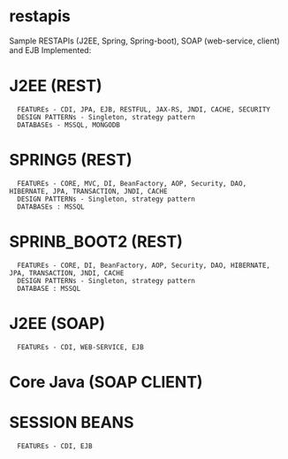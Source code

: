 # restapis
Sample RESTAPIs (J2EE, Spring, Spring-boot), SOAP (web-service, client) and EJB
Implemented:
 # J2EE (REST) 
      FEATUREs - CDI, JPA, EJB, RESTFUL, JAX-RS, JNDI, CACHE, SECURITY
      DESIGN PATTERNs - Singleton, strategy pattern
      DATABASEs - MSSQL, MONGODB
 # SPRING5 (REST)
      FEATUREs - CORE, MVC, DI, BeanFactory, AOP, Security, DAO, HIBERNATE, JPA, TRANSACTION, JNDI, CACHE
      DESIGN PATTERNs - Singleton, strategy pattern
      DATABASEs : MSSQL
 # SPRINB_BOOT2 (REST)
      FEATUREs - CORE, DI, BeanFactory, AOP, Security, DAO, HIBERNATE, JPA, TRANSACTION, JNDI, CACHE
      DESIGN PATTERNs - Singleton, strategy pattern
      DATABASE : MSSQL
 # J2EE (SOAP)
      FEATUREs - CDI, WEB-SERVICE, EJB
 # Core Java (SOAP CLIENT)
 # SESSION BEANS
      FEATUREs - CDI, EJB
